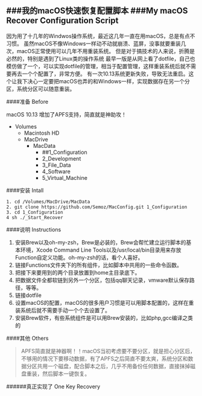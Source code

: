 ###我的macOS快速恢复配置脚本
###My macOS Recover Configuration Script
---

因为用了十几年的Windwos操作系统，最近这几年一直在用macOS，总是有点不习惯。
虽然macOS不像Windows一样动不动就崩溃、蓝屏，没事就要重装几次，macOS正常使用可以几年不用重装系统。
但是对于搞技术的人来说，折腾是必然的，特别是遇到了Linux类的操作系统
最早一版是从网上看了dotfile，自己也模仿做了一个，可以实现dotfile的管理，相当于配置管理，这样重装系统后就不需要再去一个个配置了，非常方便。
有一次10.13系统更新失败，导致无法重启。这个让我下决心一定要把macOS也弄的和Windows一样，实现数据存在另一个分区，系统分区可以随意重装。

####准备 Before

macOS 10.13 增加了APFS支持，简直就是神助攻！

- Volumes
  - Macintosh HD
  - MacDrive
    - MacData
      - ##1_Configuration
      - 2_Development
      - 3_File_Data
      - 4_Software
      - 5_Virtual_Machine


####安装 Intall
```
1. cd /Volumes/MacDrive/MacData
2. git clone https://github.com/Semoz/MacConfig.git 1_Configuration
3. cd 1_Configuration
4 sh ./_Start_Recover
```
####说明 Instructions
1. 安装Brew以及oh-my-zsh，Brew是必装的，Brew会帮忙建立运行脚本的基本环境，Xcode Command Line Tools以及/usr/local/bin目录用来存放Function自定义功能。oh-my-zsh的话，看个人喜好。
2. 链接Functions文件夹下的所有组件，比如脚本中共用的一些命令函数。
3. 把接下来要用到的两个目录放置到home主目录底下。
4. 把数据文件全都软链到另外一个分区，包括qq聊天记录，vmware默认保存路径，等等。
5. 链接dotfile
6. 设置macOS的配置，macOS的很多用户习惯是可以用脚本配置的，这样在重装系统后就不需要手动一个个去设置了。
7. 安装Brew软件，有些系统组件是可以用Brew安装的，比如php,gcc编译之类的

####其他 Others
>APFS简直就是神器啊！！macOS当初考虑要不要分区，就是担心分区后，不够用的情况下要移动数据，有了APFS之后简直不要太爽，系统分区和数据分区共用一个磁盘，配合脚本之后，几乎不用备份任何数据，直接抹掉磁盘重装，然后脚本一键恢复。

######真正实现了 One Key Recovery
